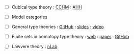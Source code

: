 - [ ] Cubical type theory
      : [CCHM](https://drops.dagstuhl.de/opus/volltexte/2018/8475/)
      : [AHH](https://drops.dagstuhl.de/opus/volltexte/2018/9673/)
- [ ] Model categories
- [ ] General type theories
      : [GitHub](https://github.com/peterlefanulumsdaine/general-type-theories)
      : [slides](https://www.uwo.ca/math/faculty/kapulkin/seminars/hottestfiles/Lumsdaine-2020-06-15-HoTTEST.pdf)
      : [video](https://www.youtube.com/watch?v=kQe0knDuZqg&feature=youtu.be)
- [ ] Finite sets in homotopy type theory
      : [web](https://cs.ru.nl/~nweide/fsets/finitesets.html)
      : [paper](http://cs.ru.nl/~nweide/FiniteSetsInHoTT.pdf)
      : [GitHub](http://cs.ru.nl/~nweide/FiniteSetsInHoTT.pdf)
- [ ] Lawvere theory
      : [nLab](https://ncatlab.org/nlab/show/Lawvere+theory)

